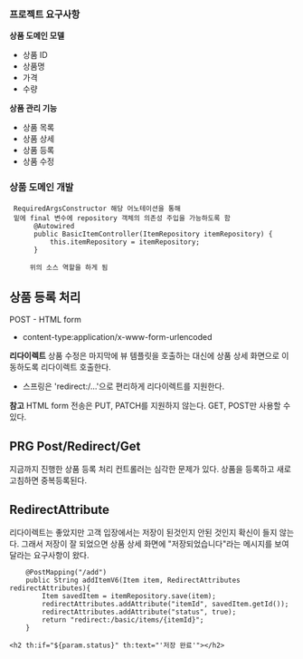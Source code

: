 ### 프로젝트 요구사항

**상품 도메인 모델**
- 상품 ID 
- 상품명
- 가격
- 수량

**상품 관리 기능**
- 상품 목록
- 상품 상세
- 상품 등록
- 상품 수정

### 상품 도메인 개발

```
 RequiredArgsConstructor 해당 어노테이션을 통해 
 밑에 final 변수에 repository 객체의 의존성 주입을 가능하도록 함
      @Autowired
      public BasicItemController(ItemRepository itemRepository) {
          this.itemRepository = itemRepository;
      }
      
     위의 소스 역할을 하게 됨
```

## 상품 등록 처리
POST - HTML form
- content-type:application/x-www-form-urlencoded

**리다이렉트**
상품 수정은 마지막에 뷰 템플릿을 호출하는 대신에 상품 상세 화면으로 이동하도록 리다이렉트 호출한다.
- 스프링은 'redirect:/...'으로 편리하게 리다이렉트를 지원한다.

**참고**
HTML form 전송은 PUT, PATCH를 지원하지 않는다. GET, POST만 사용할 수 있다.

## PRG Post/Redirect/Get
지금까지 진행한 상품 등록 처리 컨트롤러는 심각한 문제가 있다.
상품을 등록하고 새로고침하면 중복등록된다.

##  RedirectAttribute
리다이렉트는 좋았지만 고객 입장에서는 저장이 된것인지 안된 것인지 확신이 들지 않는다.
그래서 저장이 잘 되었으면 상품 상세 화면에 "저장되었습니다"라는 메시지를 보여달라는 요구사항이 왔다.

```
    @PostMapping("/add")
    public String addItemV6(Item item, RedirectAttributes redirectAttributes){
        Item savedItem = itemRepository.save(item);
        redirectAttributes.addAttribute("itemId", savedItem.getId());
        redirectAttributes.addAttribute("status", true);
        return "redirect:/basic/items/{itemId}";
    }
```

```
<h2 th:if="${param.status}" th:text="'저장 완료'"></h2>
```
